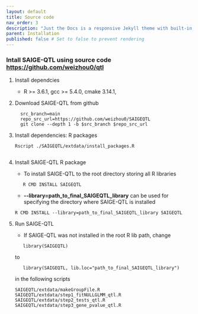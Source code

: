 ```yaml
---
layout: default
title: Source code
nav_order: 3
description: "Just the Docs is a responsive Jekyll theme with built-in search that is easily customizable and hosted on GitHub Pages."
parent: Installation
published: false # Set to false to prevent rendering
---
```


### Intall SAIGE-QTL using source code https://github.com/weizhou0/qtl

1. Install dependcies 

     * R >= 3.6.1, gcc >= 5.4.0, cmake 3.14.1,
    
2. Download SAIGE-QTL from github

     ```
       src_branch=main
       repo_src_url=https://github.com/weizhou0/SAIGEQTL
       git clone --depth 1 -b $src_branch $repo_src_url	
     ```

3. Install dependencies: R packages

     ```
	Rscript ./SAIGEQTL/extdata/install_packages.R
        
     ```

4. Install SAIGE-QTL R package

     * To install SAIGE-QTL to the root directory storing all R libraries
     ```
        R CMD INSTALL SAIGEQTL
     ```

     * **--library=path_to_final_SAIGEQTL_library** can be used for specifying the directory where SAIGE-QTL is installed 
     ```
	R CMD INSTALL --library=path_to_final_SAIGEQTL_library SAIGEQTL
     ```

5. Run SAIGE-QTL
     * If SAIGE-QTL was not installed in the root R lib path, change 

     ```
        library(SAIGEQTL)
     ```
     to      
     ```
        library(SAIGEQTL, lib.loc="path_to_final_SAIGEQTL_library")
     ```

     in the following scripts

    ```
    SAIGEQTL/extdata/makeGroupFile.R
    SAIGEQTL/extdata/step1_fitNULLGLMM_qtl.R
    SAIGEQTL/extdata/step2_tests_qtl.R
    SAIGEQTL/extdata/step3_gene_pvalue_qtl.R
    ```
